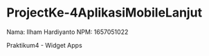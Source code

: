 # ProjectKe-4AplikasiMobileLanjut

Nama: Ilham Hardiyanto 
NPM: 1657051022

Praktikum4 - Widget Apps
